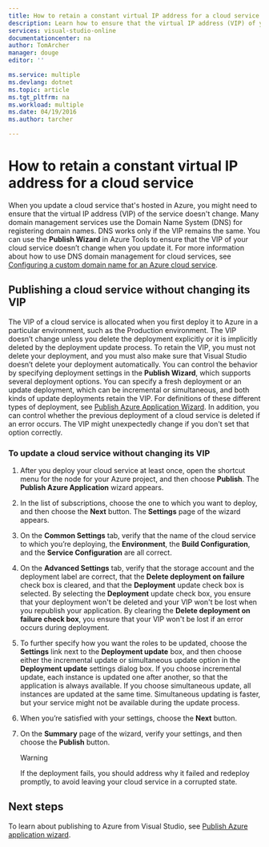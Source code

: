 ```yaml
---
title: How to retain a constant virtual IP address for a cloud service | Microsoft Azure
description: Learn how to ensure that the virtual IP address (VIP) of your Azure cloud service doesn't change.
services: visual-studio-online
documentationcenter: na
author: TomArcher
manager: douge
editor: ''

ms.service: multiple
ms.devlang: dotnet
ms.topic: article
ms.tgt_pltfrm: na
ms.workload: multiple
ms.date: 04/19/2016
ms.author: tarcher

---
```

# How to retain a constant virtual IP address for a cloud service
When you update a cloud service that's hosted in Azure, you might need to ensure that the virtual IP address (VIP) of the service doesn't change. Many domain management services use the Domain Name System (DNS) for registering domain names. DNS works only if the VIP remains the same. You can use the **Publish Wizard** in Azure Tools to ensure that the VIP of your cloud service doesn’t change when you update it. For more information about how to use DNS domain management for cloud services, see [Configuring a custom domain name for an Azure cloud service](cloud-services/cloud-services-custom-domain-name.md).

## Publishing a cloud service without changing its VIP
The VIP of a cloud service is allocated when you first deploy it to Azure in a particular environment, such as the Production environment. The VIP doesn’t change unless you delete the deployment explicitly or it is implicitly deleted by the deployment update process. To retain the VIP, you must not delete your deployment, and you must also make sure that Visual Studio doesn’t delete your deployment automatically. You can control the behavior by specifying deployment settings in the **Publish Wizard**, which supports several deployment options. You can specify a fresh deployment or an update deployment, which can be incremental or simultaneous, and both kinds of update deployments retain the VIP. For definitions of these different types of deployment, see [Publish Azure Application Wizard](vs-azure-tools-publish-azure-application-wizard.md).  In addition, you can control whether the previous deployment of a cloud service is deleted if an error occurs. The VIP might unexpectedly change if you don't set that option correctly.

### To update a cloud service without changing its VIP
1. After you deploy your cloud service at least once, open the shortcut menu for the node for your Azure project, and then choose **Publish**. The **Publish Azure Application** wizard appears.
2. In the list of subscriptions, choose the one to which you want to deploy, and then choose the **Next** button. The **Settings** page of the wizard appears.
3. On the **Common Settings** tab, verify that the name of the cloud service to which you’re deploying, the **Environment**, the **Build Configuration**, and the **Service Configuration** are all correct.
4. On the **Advanced Settings** tab, verify that the storage account and the deployment label are correct, that the **Delete deployment on failure** check box is cleared, and that the **Deployment** update check box is selected. By selecting the **Deployment** update check box, you ensure that your deployment won't be deleted and your VIP won't be lost when you republish your application. By clearing the **Delete deployment on failure check box**, you ensure that your VIP won't be lost if an error occurs during deployment.
5. To further specify how you want the roles to be updated, choose the  **Settings** link next to the **Deployment update** box, and then choose either the incremental update or simultaneous update option in the **Deployment update** settings dialog box. If you choose incremental update, each instance is updated one after another, so that the application is always available. If you choose simultaneous update, all instances are updated at the same time. Simultaneous updating is faster, but your service might not be available during the update process.
6. When you’re satisfied with your settings, choose the **Next** button.
7. On the **Summary** page of the wizard, verify your settings, and then choose the **Publish** button.
   
   > [!WARNING]
   > If the deployment fails, you should address why it failed and redeploy promptly, to avoid leaving your cloud service in a corrupted state.
   > 
   > 

## Next steps
To learn about publishing to Azure from Visual Studio, see [Publish Azure application wizard](vs-azure-tools-publish-azure-application-wizard.md).

